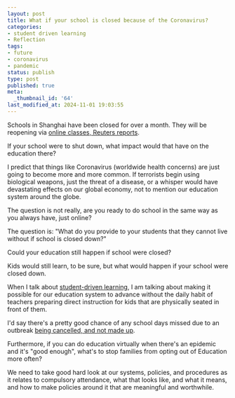 ```yaml
---
layout: post
title: What if your school is closed because of the Coronavirus?
categories:
- student driven learning
- Reflection
tags:
- future
- coronavirus
- pandemic
status: publish
type: post
published: true
meta:
  _thumbnail_id: '64'
last_modified_at: 2024-11-01 19:03:55
---
```


Schools in Shanghai have been closed for over a month. They will be reopening via 
[online classes, Reuters reports](https://www.reuters.com/article/us-china-health-education-shanghai/shanghai-says-students-wont-return-to-school-now-online-learning-to-start-march-2-idUSKBN20C0KC).

If your school were to shut down, what impact would that have on the education there?

I predict that things like Coronavirus (worldwide health concerns) are just going to become more and more common. If terrorists begin using biological weapons, just the threat of a disease, or a whisper would have devastating effects on our global economy, not to mention our education system around the globe.

The question is not really, are you ready to do school in the same way as you always have, just online?

The question is: "What do you provide to your students that they cannot live without if school is closed down?"

Could your education still happen if school were closed?

Kids would still learn, to be sure, but what would happen if your school were closed down.

When I talk about 
[student-driven learning](http://studentdrivenlearning.net), I am talking about making it possible for our education system to advance without the daily habit of teachers preparing direct instruction for kids that are physically seated in front of them.

I'd say there's a pretty good chance of any school days missed due to an outbreak 
[being cancelled, and not made up](https://www.michiganradio.org/post/governor-signs-bill-forgiving-school-districts-snow-days-during-state-emergency).

Furthermore, if you can do education virtually when there's an epidemic and it's "good enough", what's to stop families from opting out of Education more often?

We need to take good hard look at our systems, policies, and procedures as it relates to compulsory attendance, what that looks like, and what it means, and how to make policies around it that are meaningful and worthwhile.
